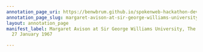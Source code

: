```yaml
---
annotation_page_uri: https://benwbrum.github.io/spokenweb-hackathon-development/annotations/margaret-avison-at-sir-george-williams-university-the-poetry-series-27-january-1967-canvas-1-toc.json
annotation_page_slug: margaret-avison-at-sir-george-williams-university-the-poetry-series-27-january-1967-canvas-1-toc
layout: annotation_page
manifest_label: Margaret Avison at Sir George Williams University, The Poetry Series,
  27 January 1967

---
```

